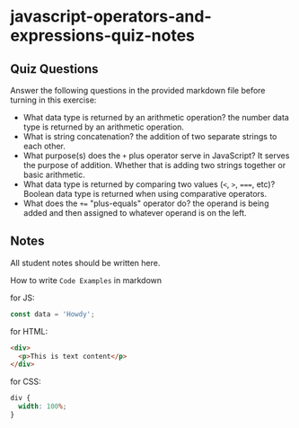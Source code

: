 # javascript-operators-and-expressions-quiz-notes

## Quiz Questions

Answer the following questions in the provided markdown file before turning in this exercise:

- What data type is returned by an arithmetic operation?
  the number data type is returned by an arithmetic operation.
- What is string concatenation?
  the addition of two separate strings to each other.
- What purpose(s) does the `+` plus operator serve in JavaScript?
  It serves the purpose of addition. Whether that is adding two strings together or basic arithmetic.
- What data type is returned by comparing two values (`<`, `>`, `===`, etc)?
  Boolean data type is returned when using comparative operators.
- What does the `+=` "plus-equals" operator do?
  the operand is being added and then assigned to whatever operand is on the left.

## Notes

All student notes should be written here.

How to write `Code Examples` in markdown

for JS:

```javascript
const data = 'Howdy';
```

for HTML:

```html
<div>
  <p>This is text content</p>
</div>
```

for CSS:

```css
div {
  width: 100%;
}
```
